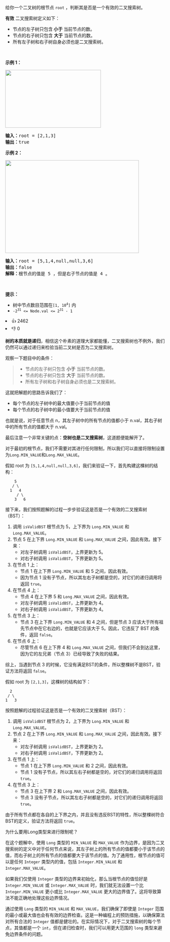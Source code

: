 <p>给你一个二叉树的根节点 <code>root</code> ，判断其是否是一个有效的二叉搜索树。</p>

<p><strong>有效</strong> 二叉搜索树定义如下：</p>

<ul> 
 <li>节点的左<span data-keyword="subtree">子树</span>只包含<strong> 小于 </strong>当前节点的数。</li> 
 <li>节点的右子树只包含 <strong>大于</strong> 当前节点的数。</li> 
 <li>所有左子树和右子树自身必须也是二叉搜索树。</li> 
</ul>

<p>&nbsp;</p>

<p><strong>示例 1：</strong></p> 
<img alt="" src="https://assets.leetcode.com/uploads/2020/12/01/tree1.jpg" style="width: 302px; height: 182px;" /> 
<pre>
<strong>输入：</strong>root = [2,1,3]
<strong>输出：</strong>true
</pre>

<p><strong>示例 2：</strong></p> 
<img alt="" src="https://assets.leetcode.com/uploads/2020/12/01/tree2.jpg" style="width: 422px; height: 292px;" /> 
<pre>
<strong>输入：</strong>root = [5,1,4,null,null,3,6]
<strong>输出：</strong>false
<strong>解释：</strong>根节点的值是 5 ，但是右子节点的值是 4 。
</pre>

<p>&nbsp;</p>

<p><strong>提示：</strong></p>

<ul> 
 <li>树中节点数目范围在<code>[1, 10<sup>4</sup>]</code> 内</li> 
 <li><code>-2<sup>31</sup> &lt;= Node.val &lt;= 2<sup>31</sup> - 1</code></li> 
</ul>

<div><li>👍 2462</li><li>👎 0</li></div>

**树的本质就是递归**，相信这个朴素的道理大家都能懂，二叉搜索树也不例外，我们仍然可以通过递归来检验当前二叉树是否为二叉搜索树。



观察一下题目中的条件：



> + 节点的左子树只包含 **小于** 当前节点的数。
> + 节点的右子树只包含 **大于** 当前节点的数。
> + 所有左子树和右子树自身必须也是二叉搜索树。



这就把解题的思路告诉我们了：



+ 每个节点的左子树中的最大值要小于当前节点的值
+ 每个节点的右子树中的最小值要大于当前节点的值



也就是说，对于任意节点 n，其左子树中的所有节点的值都小于 n.val，其右子树中的所有节点的值都大于 n.val。



最后注意一个非常关键的点：**空树也是二叉搜索树**，这道题便能解开了。

对于最初的根节点，我们不需要对其进行任何限制，所以我们可以直接将限制设置为`Long.MIN_VALUE`和`Long.MAX_VALUE`。



假如 root 为 `[5,1,4,null,null,3,6]`，我们来验证一下，首先构建这棵树的结构：



```plain
    5
   / \
  1   4
     / \
    3   6
```



接下来，我们按照题解的过程一步步验证这是否是一个有效的二叉搜索树（BST）：



1.  调用 `isValidBST` 根节点为 5，上下界为 `Long.MIN_VALUE` 和 `Long.MAX_VALUE`。
2.  节点 5 在上下界 `Long.MIN_VALUE` 和 `Long.MAX_VALUE` 之间，因此有效。接下来：
    - 对左子树调用 `isValidBST`，上界更新为 5。
    - 对右子树调用 `isValidBST`，下界更新为 5。
3.  在节点 1 上：
    - 节点 1 在上下界 `Long.MIN_VALUE` 和 5 之间，因此有效。
    - 因为节点 1 没有子节点，所以其左右子树都是空的，对它们的递归调用将返回 `true`。
4.  在节点 4 上：
    - 节点 4 在上下界 5 和 `Long.MAX_VALUE` 之间，因此有效。
    - 对左子树调用 `isValidBST`，上界更新为 4。
    - 对右子树调用 `isValidBST`，下界更新为 4。
5.  在节点 3 上：
    - 节点 3 在上下界 `Long.MIN_VALUE` 和 4 之间，但是节点 3 应该大于所有祖先节点中在它右边的，也就是它应该大于 5。因此，它违反了 BST 的条件，返回 `false`。
6.  在节点 6 上：
    - 尽管节点 6 在上下界 4 和 `Long.MAX_VALUE` 之间，但我们不会到达这里，因为它的左兄弟（节点 3）已经导致了失败的结果。



综上，当遇到节点 3 的时候，它没有满足BST的条件，所以整棵树不是BST，验证方法将返回 `false`。



假如 root 为 `[2,1,3]`，这棵树的结构如下：



```plain
  2
 / \
1   3
```



按照题解的过程验证这是否是一个有效的二叉搜索树（BST）：



1.  调用 `isValidBST` 根节点为 2，上下界为 `Long.MIN_VALUE` 和 `Long.MAX_VALUE`。
2.  节点 2 在上下界 `Long.MIN_VALUE` 和 `Long.MAX_VALUE` 之间，因此有效。接下来：
    - 对左子树调用 `isValidBST`，上界更新为 2。
    - 对右子树调用 `isValidBST`，下界更新为 2。
3.  在节点 1 上：
    - 节点 1 在上下界 `Long.MIN_VALUE` 和 2 之间，因此有效。
    - 节点 1 没有子节点，所以其左右子树都是空的，对它们的递归调用将返回 `true`。
4.  在节点 3 上：
    - 节点 3 在上下界 2 和 `Long.MAX_VALUE` 之间，因此有效。
    - 节点 3 没有子节点，所以其左右子树都是空的，对它们的递归调用将返回 `true`。



由于所有节点都在各自的上下界之内，并且没有违反BST的特性，所以整棵树符合BST的定义，验证方法将返回 `true`。

为什么要用Long类型来进行限制呢？



在这个题解中，使用 `Long` 类型的 `MIN_VALUE` 和 `MAX_VALUE` 作为边界，是因为二叉搜索树的定义中对于任何节点来说，其左子树上的所有节点的值都要小于该节点的值，而右子树上的所有节点的值都要大于该节点的值。为了通用性，根节点的值可以是任何 `Integer` 类型内的值，包括 `Integer.MIN_VALUE` 和 `Integer.MAX_VALUE`。



如果我们仅使用 `Integer` 类型的边界来初始化，那么当根节点的值恰好是 `Integer.MIN_VALUE` 或 `Integer.MAX_VALUE` 时，我们就无法设置一个比 `Integer.MIN_VALUE` 更小或比 `Integer.MAX_VALUE` 更大的边界值了。这将导致算法不能正确地处理这些边界情况。



通过使用 `Long` 类型的 `MIN_VALUE` 和 `MAX_VALUE`，我们确保了即使是 `Integer` 范围的最小或最大值也会有有效的边界检查。这是一种编程上的预防措施，以确保算法对所有合法的 `Integer` 值都是健壮的。在实际情况下，对于二叉搜索树的每个节点，其值都是一个 `int`，但在递归检查时，我们可以用更大范围的 `long` 类型来避免边界条件的问题。
